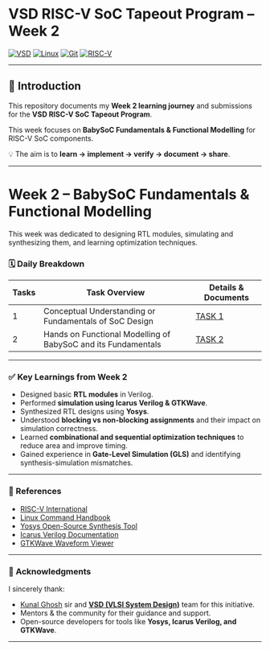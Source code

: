# VSD RISC-V SoC Tapeout Program – Week 2
[![VSD](https://img.shields.io/badge/VSD-RISC--V%20SoC-blue?style=for-the-badge)](https://www.vlsisystemdesign.com/)
[![Linux](https://img.shields.io/badge/OS-Linux%20%7C%20Ubuntu-orange?style=for-the-badge&logo=linux)](www.linux.org)
[![Git](https://img.shields.io/badge/Version%20Control-Git-black?style=for-the-badge&logo=git)](https://github.com/)
[![RISC-V](https://img.shields.io/badge/Architecture-RISC--V-blue?style=for-the-badge&logo=riscv)](https://riscv.org/)

---

## 🔰 Introduction
This repository documents my **Week 2 learning journey** and submissions for the **VSD RISC-V SoC Tapeout Program**.  

This week focuses on **BabySoC Fundamentals & Functional Modelling** for RISC-V SoC components.  

💡 The aim is to **learn → implement → verify → document → share**.  

---

# Week 2 – BabySoC Fundamentals & Functional Modelling

This week was dedicated to designing RTL modules, simulating and synthesizing them, and learning optimization techniques.

### 🗓️ Daily Breakdown

| Tasks | Task Overview | Details & Documents |
|-----|---------------|------------------|
| 1   | Conceptual Understanding or Fundamentals of SoC Design | [TASK 1](https://github.com/ShravanaHS/week1-riscV-soc-tapeout-vsd/blob/main/DAY1/day1.md) |
| 2   | Hands on Functional Modelling of BabySoC and its Fundamentals | [TASK 2](https://github.com/ShravanaHS/week1-riscV-soc-tapeout-vsd/blob/main/DAY2/day2.md) |


---

### ✅ Key Learnings from Week 2
- Designed basic **RTL modules** in Verilog.
- Performed **simulation using Icarus Verilog & GTKWave**.
- Synthesized RTL designs using **Yosys**.
- Understood **blocking vs non-blocking assignments** and their impact on simulation correctness.
- Learned **combinational and sequential optimization techniques** to reduce area and improve timing.
- Gained experience in **Gate-Level Simulation (GLS)** and identifying synthesis-simulation mismatches.

---

### 📌 References
- [RISC-V International](https://riscv.org)
- [Linux Command Handbook](https://linuxcommand.org/)
- [Yosys Open-Source Synthesis Tool](https://github.com/YosysHQ/yosys)
- [Icarus Verilog Documentation](http://iverilog.icarus.com/)
- [GTKWave Waveform Viewer](http://gtkwave.sourceforge.net/)

---

### 🙏 Acknowledgments
I sincerely thank:  
- [Kunal Ghosh](https://www.linkedin.com/in/kunal-ghosh-vlsisystemdesign-com-28084836/) sir and **[VSD (VLSI System Design)](https://vsdiat.vlsisystemdesign.com/)** team for this initiative.  
- Mentors & the community for their guidance and support.  
- Open-source developers for tools like **Yosys, Icarus Verilog, and GTKWave**.

---


